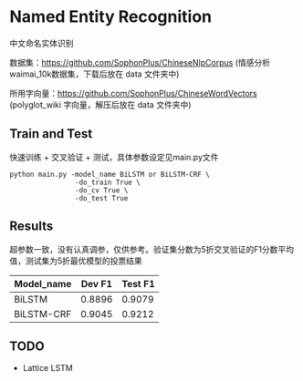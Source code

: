 # Named Entity Recognition

中文命名实体识别

数据集：https://github.com/SophonPlus/ChineseNlpCorpus (情感分析waimai_10k数据集，下载后放在 data 文件夹中)

所用字向量：https://github.com/SophonPlus/ChineseWordVectors (polyglot_wiki 字向量，解压后放在 data 文件夹中)

## Train and Test
快速训练 + 交叉验证 + 测试，具体参数设定见main.py文件
````
python main.py -model_name BiLSTM or BiLSTM-CRF \
                -do_train True \
                -do_cv True \
                -do_test True
````

## Results
超参数一致，没有认真调参，仅供参考。验证集分数为5折交叉验证的F1分数平均值，测试集为5折最优模型的投票结果

| Model_name  | Dev F1 | Test F1 |
| ------------- | ---- | ---- | 
| BiLSTM | 0.8896 | 0.9079 |
| BiLSTM-CRF | 0.9045  | 0.9212 |

## TODO
- Lattice LSTM
